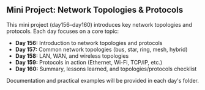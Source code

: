 ## Mini Project: Network Topologies & Protocols

This mini project (day156–day160) introduces key network topologies and protocols. Each day focuses on a core topic:

- **Day 156:** Introduction to network topologies and protocols
- **Day 157:** Common network topologies (bus, star, ring, mesh, hybrid)
- **Day 158:** LAN, WAN, and wireless topologies
- **Day 159:** Protocols in action (Ethernet, Wi-Fi, TCP/IP, etc.)
- **Day 160:** Summary, lessons learned, and topologies/protocols checklist

Documentation and practical examples will be provided in each day's folder.
